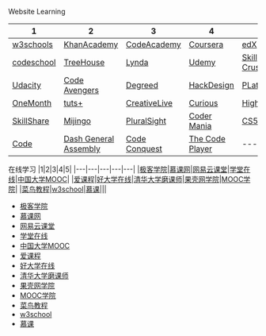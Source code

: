 Website Learning 

|1|2|3|4|5|
|---|---|---|---|---|
| [w3schools](http://www.w3schools.com) | [KhanAcademy](https://www.khanacademy.org/)  | [CodeAcademy](https://www.codecademy.com/)  | [Coursera](https://www.coursera.org/)  | [edX](https://www.edx.org/)  |
| [codeschool](https://www.codeschool.com/)  | [TreeHouse](https://teamtreehouse.com/)  | [Lynda](https://www.lynda.com/)  | [Udemy](https://www.udemy.com/courses/)  | [Skill Crush](https://skillcrush.com/) |
| [Udacity](https://www.udacity.com/)  | [Code Avengers](https://www.codeavengers.com/)  | [Degreed](https://degreed.com/)  | [HackDesign](https://hackdesign.org/)  | [PLatzi](https://courses.platzi.com/) |
| [OneMonth](https://onemonth.com/)  | [tuts+](https://tutsplus.com/)  | [CreativeLive](https://www.creativelive.com/)  | [Curious](https://curious.com/)  | [Highbrow](http://gohighbrow.com/)  |
|[SkillShare](https://www.skillshare.com/)| [Mijingo](https://mijingo.com/)|[PluralSight](https://www.pluralsight.com/)|[Coder Mania](http://www.codermania.com/)|[CS50](https://cs50.harvard.edu/)|
|[Code](https://code.org/)|[Dash General Assembly](https://dash.generalassemb.ly/)|[Code Conquest](http://www.codeconquest.com/)|[The Code Player](http://thecodeplayer.com/)|---|


在线学习
|1|2|3|4|5|
|---|---|---|---|---|
|[极客学院](http://www.jikexueyuan.com/)|[慕课网](http://www.imooc.com/)|[网易云课堂](http://study.163.com/)|[学堂在线](http://www.xuetangx.com/)|[中国大学MOOC](http://www.icourse163.org/)|
|[爱课程](http://www.icourses.cn/home/)|[好大学在线](http://www.cnmooc.org/home/index.mooc)|[清华大学磨课师](http://mooc.et.nthu.edu.tw/sharecourse/)|[果壳网学院](https://www.openlearning.com/guokrmooc)|[MOOC学院](http://mooc.guokr.com/)|
|[菜鸟教程](http://www.runoob.com/)|[w3school](http://www.w3school.com.cn/)|[慕课](http://course.cool3c.com/)|||

* [极客学院](http://www.jikexueyuan.com/)
* [慕课网](http://www.imooc.com/)
* [网易云课堂](http://study.163.com/)
* [学堂在线](http://www.xuetangx.com/)
* [中国大学MOOC](http://www.icourse163.org/)
* [爱课程](http://www.icourses.cn/home/)
* [好大学在线](http://www.cnmooc.org/home/index.mooc)
* [清华大学磨课师](http://mooc.et.nthu.edu.tw/sharecourse/)
* [果壳网学院](https://www.openlearning.com/guokrmooc)
* [MOOC学院](http://mooc.guokr.com/)
* [菜鸟教程](http://www.runoob.com/)
* [w3school](http://www.w3school.com.cn/)
* [慕课](http://course.cool3c.com/)

